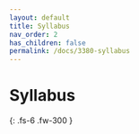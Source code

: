 ```yaml
---
layout: default
title: Syllabus
nav_order: 2
has_children: false
permalink: /docs/3380-syllabus
---
```


# Syllabus

{: .fs-6 .fw-300 }
